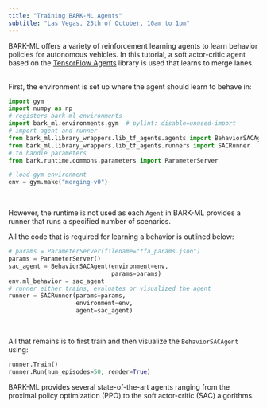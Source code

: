 ```yaml
---
title: "Training BARK-ML Agents"
subtitle: "Las Vegas, 25th of October, 10am to 1pm"
---
```


BARK-ML offers a variety of reinforcement learning agents to learn behavior policies for autonomous vehicles.
In this tutorial, a soft actor-critic agent based on the [TensorFlow Agents](#) library is used that learns to merge lanes.
<br />
<br />

First, the environment is set up where the agent should learn to behave in:

```python
import gym
import numpy as np
# registers bark-ml environments
import bark_ml.environments.gym  # pylint: disable=unused-import
# import agent and runner
from bark_ml.library_wrappers.lib_tf_agents.agents import BehaviorSACAgent
from bark_ml.library_wrappers.lib_tf_agents.runners import SACRunner
# to handle parameters
from bark.runtime.commons.parameters import ParameterServer

# load gym environment
env = gym.make("merging-v0")
```
<br />

However, the runtime is not used as each `Agent` in BARK-ML provides a runner that runs a specified number of scenarios.

All the code that is required for learning a behavior is outlined below:

```python
# params = ParameterServer(filename="tfa_params.json")
params = ParameterServer()
sac_agent = BehaviorSACAgent(environment=env,
                             params=params)
env.ml_behavior = sac_agent
# runner either trains, evaluates or visualized the agent
runner = SACRunner(params=params,
                   environment=env,
                   agent=sac_agent)
```

<br />

All that remains is to first train and then visualize the `BehaviorSACAgent` using:

```python
runner.Train()
runner.Run(num_episodes=50, render=True)
```

BARK-ML provides several state-of-the-art agents ranging from the proximal policy optimization (PPO) to the soft actor-critic (SAC) algorithms.
